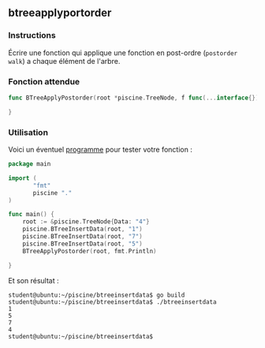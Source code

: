 ## btreeapplyportorder

### Instructions

Écrire une fonction qui applique une fonction en post-ordre (`postorder walk`) a chaque élément de l'arbre.

### Fonction attendue

```go
func BTreeApplyPostorder(root *piscine.TreeNode, f func(...interface{}) (int, error)) {

}
```

### Utilisation

Voici un éventuel [programme](TODO-LINK) pour tester votre fonction :

```go
package main

import (
       "fmt"
       piscine "."
)

func main() {
	root := &piscine.TreeNode{Data: "4"}
	piscine.BTreeInsertData(root, "1")
	piscine.BTreeInsertData(root, "7")
	piscine.BTreeInsertData(root, "5")
	BTreeApplyPostorder(root, fmt.Println)

}
```

Et son résultat :

```console
student@ubuntu:~/piscine/btreeinsertdata$ go build
student@ubuntu:~/piscine/btreeinsertdata$ ./btreeinsertdata
1
5
7
4
student@ubuntu:~/piscine/btreeinsertdata$
```

